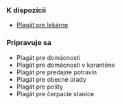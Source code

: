 ### K dispozícii

* [Plagát pre lekárne](https://github.com/misotrnka/slovensko-help/wiki/Info-plag%C3%A1t-na-dvere-lek%C3%A1rn%C3%AD)

### Pripravuje sa

* Plagát pre domácnosti
* Plagát pre domácnosti v karanténe
* Plagát pre predajne potravín
* Plagát pre obecné úrady
* Plagát pre pošty
* Plagát pre čerpacie stanice
